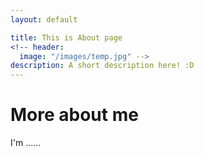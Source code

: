 ```yaml
---
layout: default

title: This is About page
<!-- header:
  image: "/images/temp.jpg" -->
description: A short description here! :D
---
```


# More about me
I'm ......
